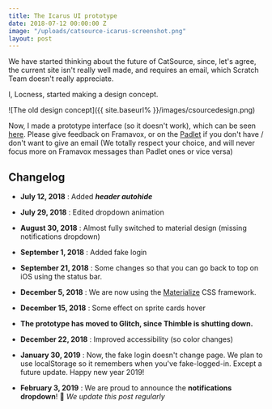 ```yaml
---
title: The Icarus UI prototype
date: 2018-07-12 00:00:00 Z
image: "/uploads/catsource-icarus-screenshot.png"
layout: post
---
```


We have started thinking about the future of CatSource, since, let's agree, the current site isn't really well made, and requires an email, which Scratch Team doesn't really appreciate.

I, Locness, started making a design concept.

![The old design concept]({{ site.baseurl% }}/images/csourcedesign.png)

Now, I made a prototype interface (so it doesn't work), which can be seen [here](https://icarus-ui-test.glitch.me). Please give feedback on Framavox, or on the [Padlet](https://padlet.com/csource/main)  if you don't have / don't want to give an email (We totally respect your choice, and will never focus more on Framavox messages than Padlet ones or vice versa)

## Changelog

* **July 12, 2018** : Added ***header autohide***

* **July 29, 2018** : Edited dropdown animation

* **August 30, 2018** : Almost fully switched to material design (missing notifications dropdown)

* **September 1, 2018** : Added fake login

* **September 21, 2018** : Some changes so that you can go back to top on iOS using the status bar.

* **December 5, 2018** : We are now using the [Materialize](https://materializecss.com) CSS framework.

* **December 15, 2018** : Some effect on sprite cards hover

* **The prototype has moved to Glitch, since Thimble is shutting down.**

* **December 22, 2018** : Improved accessibility (so color changes)

* **January 30, 2019** : Now, the fake login doesn't change page. We plan to use localStorage so it remembers when you've fake-logged-in. Except a future update. Happy new year 2019!

* **February 3, 2019** : We are proud to announce the **notifications dropdown**! 🎉
*We update this post regularly*
